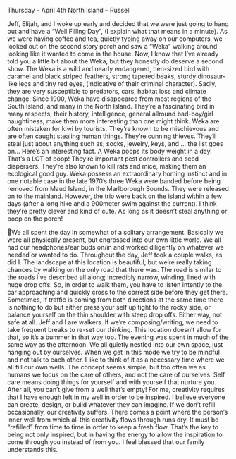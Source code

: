Thursday – April 4th
North Island – Russell

Jeff, Elijah, and I woke up early and decided that we were just going to hang
out and have a “Well Filling Day”, (I explain what that means in a minute). As we
were having coffee and tea, quietly typing away on our computers, we looked
out on the second story porch and saw a “Weka” walking around looking like it
wanted to come in the house. Now, I know that I’ve already told you a little bit
about the Weka, but they honestly do deserve a second show.
The Weka is a wild and nearly endangered, hen-sized bird with caramel and
black striped feathers, strong tapered beaks, sturdy dinosaur-like legs and tiny
red eyes, (indicative of their criminal character). Sadly, they are very susceptible
to predators, cars, habitat loss and climate change. Since 1900, Weka have
disappeared from most regions of the South Island, and many in the North Island.
They’re a fascinating bird in many respects; their history, intelligence, general allround bad-boy/girl naughtiness, make them more interesting than one might
think. Weka are often mistaken for kiwi by tourists. They’re known to be
mischievous and are often caught stealing human things. They’re cunning
thieves. They’ll steal just about anything such as; socks, jewelry, keys, and … the
list goes on… Here’s an interesting fact. A Weka poops its body weight in a day.
That’s a LOT of poop! They’re important pest controllers and seed dispersers.
They’re also known to kill rats and mice, making them an ecological good guy.
Weka possess an extraordinary homing instinct and in one notable case in the
late 1970’s three Weka were banded before being removed from Maud Island,
in the Marlborough Sounds. They were released on to the mainland. However,
the trio were back on the island within a few days (after a long hike and a 900meter swim against the current). I think they’re pretty clever and kind of cute.
As long as it doesn’t steal anything or poop on the porch!

We all spent the day in somewhat of a solitary arrangement. Basically we were
all physically present, but engrossed into our own little world. We all had our
headphones/ear buds on/in and worked diligently on whatever we needed or
wanted to do.
Throughout the day, Jeff took a couple walks, as did I. The landscape at this
location is beautiful, but we’re really taking chances by walking on the only road
that there was. The road is similar to the roads I’ve described all along; incredibly
narrow, winding, lined with huge drop offs. So, in order to walk them, you have
to listen intently to the car approaching and quickly cross to the correct side
before they get there. Sometimes, if traffic is coming from both directions at the
same time there is nothing to do but either press your self up tight to the rocky
side, or balance yourself on the thin shoulder with steep drop offs. Either way,
not safe at all. Jeff and I are walkers. If we’re composing/writing, we need to
take frequent breaks to re-set our thinking. This location doesn’t allow for that,
so it’s a bummer in that way too.
The evening was spent in much of the same way as the afternoon. We all quietly
nestled into our own space, just hanging out by ourselves. When we get in this
mode we try to be mindful and not talk to each other. I like to think of it as a
necessary time where we all fill our own wells. The concept seems simple, but
too often we as humans we focus on the care of others, and not the care of
ourselves. Self care means doing things for yourself and with yourself that nurture
you. After all, you can’t give from a well that’s empty! For me, creativity requires
that I have enough left in my well in order to be inspired. I believe everyone can
create, design, or build whatever they can imagine. If we don’t refill
occasionally, our creativity suffers. There comes a point where the person’s inner
well from which all this creativity flows through runs dry. It must be “refilled” from
time to time in order to keep a fresh flow. That’s the key to being not only
inspired, but in having the energy to allow the inspiration to come through you
instead of from you. I feel blessed that our family understands this.

